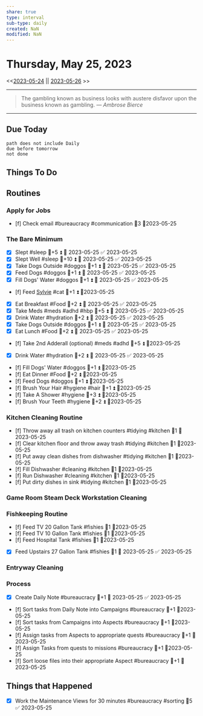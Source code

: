 ```yaml
---
share: true
type: interval
sub-type: daily
created: NaN 
modified: NaN
---
```

# Thursday, May 25, 2023
<<[2023-05-24](./2023-05-24.md) || [2023-05-26](./2023-05-26.md) >>

---

> The gambling known as business looks with austere disfavor upon the business known as gambling.
> — <cite>Ambrose Bierce</cite>

---
## Due Today
```tasks
path does not include Daily
due before tomorrow
not done
```

## Things To Do


























































## Routines
### Apply for Jobs
- [f] Check email #bureaucracy #communication 🥄3 📆2023-05-25


### The Bare Minimum
- [x] Slept #sleep 🥄+5 ⏫ 📅 2023-05-25 ✅ 2023-05-25
- [x] Slept Well #sleep 🥄+10 ⏫ 📅 2023-05-25 ✅ 2023-05-25
- [x] Take Dogs Outside  #doggos  🥄+1 ⏫ 📅 2023-05-25 ✅ 2023-05-25
- [x] Feed Dogs #doggos  🥄+1 ⏫ 📅 2023-05-25 ✅ 2023-05-25
- [x] Fill Dogs' Water #doggos  🥄+1 ⏫ 📅 2023-05-25 ✅ 2023-05-25
- [f] Feed [Sylvie](./Sylvie.md) #cat 🥄+1 ⏫  📆2023-05-25
- [x] Eat Breakfast #Food  🥄+2 ⏫ 📅 2023-05-25 ✅ 2023-05-25
- [x] Take Meds  #meds #adhd #hbp 🥄+5 ⏫ 📅 2023-05-25 ✅ 2023-05-25
- [x] Drink Water #hydration 🥄+2 ⏫ 📅 2023-05-25 ✅ 2023-05-25
- [x] Take Dogs Outside  #doggos 🥄+1 ⏫ 📅 2023-05-25 ✅ 2023-05-25
- [x] Eat Lunch #Food  🥄+2 ⏫ 📅 2023-05-25 ✅ 2023-05-25
- [f] Take 2nd Adderall (optional) #meds #adhd  🥄+5 ⏫ 📆2023-05-25
- [x] Drink Water #hydration   🥄+2 ⏫ 📅 2023-05-25 ✅ 2023-05-25
- [f] Fill Dogs' Water #doggos  🥄+1 ⏫ 📆2023-05-25
- [f] Eat Dinner #Food  🥄+2 ⏫ 📆2023-05-25
- [f] Feed Dogs #doggos  🥄+1 ⏫ 📆2023-05-25
- [f] Brush Your Hair #hygiene #hair 🥄+1 ⏫ 📆2023-05-25
- [f] Take A Shower #hygiene  🥄+3 ⏫ 📆2023-05-25
- [f] Brush Your Teeth #hygiene 🥄+2 ⏫ 📆2023-05-25


### Kitchen Cleaning Routine
- [f] Throw away all trash on kitchen counters #tidying #kitchen 🥄1 📆2023-05-25
- [f] Clear kitchen floor and throw away trash #tidying   #kitchen 🥄1 📆2023-05-25
- [f] Put away clean dishes from dishwasher #tidying  #kitchen  🥄1 📆2023-05-25
- [f] Fill Dishwasher #cleaning #kitchen  🥄1 📆2023-05-25
- [f] Run Dishwasher #cleaning #kitchen 🥄1 📆2023-05-25
- [f] Put dirty dishes in sink #tidying #kitchen 🥄1 📆2023-05-25


### Game Room Steam Deck Workstation Cleaning


### Fishkeeping Routine
- [f] Feed TV 20 Gallon Tank #fishies 🥄1 📆2023-05-25
- [f] Feed TV 10 Gallon Tank #fishies 🥄1 📆2023-05-25
- [f] Feed Hospital Tank #fishies 🥄1 📆2023-05-25
- [x] Feed Upstairs 27 Gallon Tank #fishies 🥄1 📅 2023-05-25 ✅ 2023-05-25


### Entryway Cleaning


### Process
- [x] Create Daily Note #bureaucracy 🥄+1 📅 2023-05-25 ✅ 2023-05-25
- [f] Sort tasks from Daily Note into Campaigns #bureaucracy 🥄+1   📆2023-05-25
- [f] Sort tasks from Campaigns into Aspects  #bureaucracy 🥄+1   📆2023-05-25
- [f] Assign tasks from Aspects to appropriate quests  #bureaucracy 🥄+1   📆2023-05-25
- [f] Assign Tasks from quests to missions  #bureaucracy 🥄+1   📆2023-05-25
- [f] Sort loose files into their appropriate Aspect  #bureaucracy 🥄+1   📆2023-05-25




## Things that Happened
- [x] Work the Maintenance Views for 30 minutes #bureaucracy #sorting 🥄5 ✅ 2023-05-25